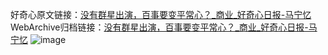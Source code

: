 好奇心原文链接：[没有群星出演，百事要变平常心？_商业_好奇心日报-马宁忆](https://www.qdaily.com/articles/5183.html)
WebArchive归档链接：[没有群星出演，百事要变平常心？_商业_好奇心日报-马宁忆](http://web.archive.org/web/20190623164142/https://www.qdaily.com/articles/5183.html)
![image](http://ww3.sinaimg.cn/large/007d5XDply1g3wetz7x7mj30u03581jw)